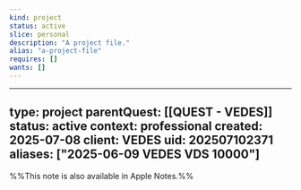 ```yaml
---
kind: project
status: active
slice: personal
description: "A project file."
alias: "a-project-file"
requires: []
wants: []
---
```

---
type: project
parentQuest: [[QUEST - VEDES]]
status: active
context: professional
created: 2025-07-08
client: VEDES
uid: 202507102371
aliases: ["2025-06-09 VEDES VDS 10000"]
---

%%This note is also available in Apple Notes.%%
